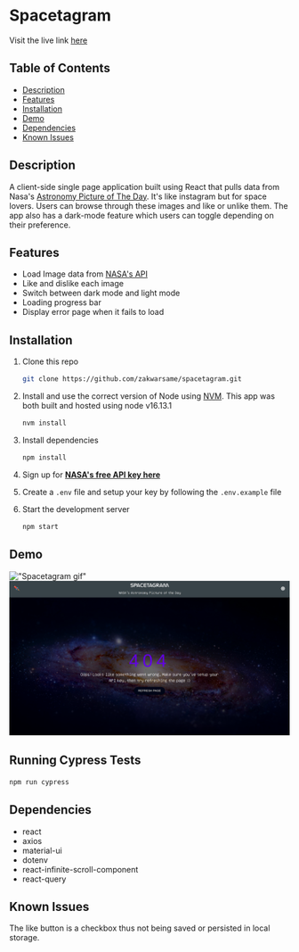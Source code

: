 # Spacetagram

Visit the live link [here](https://spacetagramverse.netlify.app/)

## Table of Contents

- [Description](#description)
- [Features](#features)
- [Installation](#installation)
- [Demo](#demo)
- [Dependencies](#dependencies)
- [Known Issues](#known-issues)

##  Description

A client-side single page application built using React that pulls data from Nasa's [Astronomy Picture of The Day](https://apod.nasa.gov/). It's like instagram but for space lovers. Users can browse through these images and like or unlike them. The app also has a dark-mode feature which users can toggle depending on their preference.

## Features

- Load Image data from [NASA's API](https://api.nasa.gov)
- Like and dislike each image
- Switch between dark mode and light mode
- Loading progress bar
- Display error page when it fails to load


## Installation

1. Clone this repo 

   ```sh
   git clone https://github.com/zakwarsame/spacetagram.git
   ```

1. Install and use the correct version of Node using [NVM](https://github.com/nvm-sh/nvm). This app was both built and hosted using node v16.13.1

   ```sh
   nvm install
   ```

1. Install dependencies

   ```sh
   npm install
   ```

1. Sign up for **[NASA's free API key here](https://api.nasa.gov/)**

1. Create a `.env` file and setup your key by following the `.env.example` file

1. Start the development server

   ```sh
   npm start
   ```

## Demo

!["Spacetagram gif"](https://github.com/zakwarsame/spacetagram/blob/main/docs/spacetagram_demo.gif)
!["Error page image"](https://github.com/zakwarsame/spacetagram/blob/main/docs/error.png)


## Running Cypress Tests

```sh
npm run cypress
```

## Dependencies

- react
- axios
- material-ui
- dotenv
- react-infinite-scroll-component
- react-query

## Known Issues

The like button is a checkbox thus not being saved or persisted in local storage.
